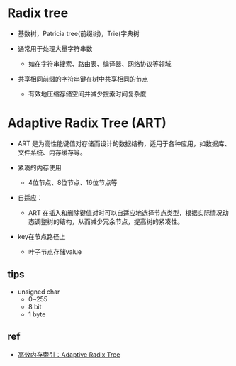 # Radix tree
+ 基数树，Patricia tree(前缀树)，Trie(字典树

+ 通常用于处理大量字符串数
    + 如在字符串搜索、路由表、编译器、网络协议等领域

+ 共享相同前缀的字符串键在树中共享相同的节点
    + 有效地压缩存储空间并减少搜索时间复杂度

# Adaptive Radix Tree (ART)
+ ART 是为高性能键值对存储而设计的数据结构，适用于各种应用，如数据库、文件系统、内存缓存等。

+ 紧凑的内存使用
    + 4位节点、8位节点、16位节点等

+ 自适应：
    + ART 在插入和删除键值对时可以自适应地选择节点类型，根据实际情况动态调整树的结构，从而减少冗余节点，提高树的紧凑性。

+ key在节点路径上
    + 叶子节点存储value


## tips
+ unsigned char
    + 0~255
    + 8 bit
    + 1 byte
## ref
+ [高效内存索引：Adaptive Radix Tree](https://zhuanlan.zhihu.com/p/644667990)
